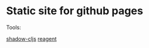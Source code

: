# Static site for github pages

Tools:

[shadow-cljs](https://github.com/thheller/shadow-cljs)
[reagent](https://github.com/reagent-project/reagent)

